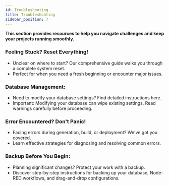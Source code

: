 ```yaml
---
id: Troubleshooting
title: Troubleshooting
sidebar_position: 7
---
```


**This section provides resources to help you navigate challenges and keep your projects running smoothly.**

### Feeling Stuck? Reset Everything!
- Unclear on where to start? Our comprehensive guide walks you through a complete system reset.
- Perfect for when you need a fresh beginning or encounter major issues.

### Database Management:
- Need to modify your database settings? Find detailed instructions here.
- Important: Modifying your database can wipe existing settings. Read warnings carefully before proceeding.

### Error Encountered? Don't Panic!
- Facing errors during generation, build, or deployment? We've got you covered.
- Learn effective strategies for diagnosing and resolving common errors.

### Backup Before You Begin:
- Planning significant changes? Protect your work with a backup.
- Discover step-by-step instructions for backing up your database, Node-RED workflows, and drag-and-drop configurations.
